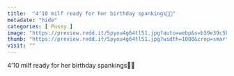 ```yaml
---
title:  "4’10 milf ready for her birthday spankings🥵💦"
metadate: "hide"
categories: [ Pussy ]
image: "https://preview.redd.it/5pyou4g64tl51.jpg?auto=webp&s=b39e39c5b1d53405d9268cea3923b01f334685af"
thumb: "https://preview.redd.it/5pyou4g64tl51.jpg?width=1080&crop=smart&auto=webp&s=ea41a86922f2c4bec66e3b56c72231d92cf15af3"
visit: ""
---
```

4’10 milf ready for her birthday spankings🥵💦
